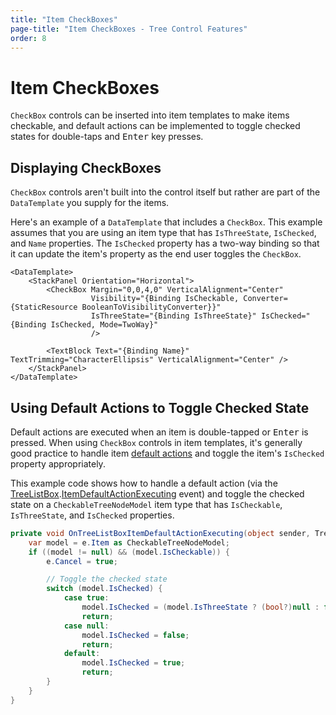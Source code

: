 ```yaml
---
title: "Item CheckBoxes"
page-title: "Item CheckBoxes - Tree Control Features"
order: 8
---
```

# Item CheckBoxes

`CheckBox` controls can be inserted into item templates to make items checkable, and default actions can be implemented to toggle checked states for double-taps and <kbd>Enter</kbd> key presses.

## Displaying CheckBoxes

`CheckBox` controls aren't built into the control itself but rather are part of the `DataTemplate` you supply for the items.

Here's an example of a `DataTemplate` that includes a `CheckBox`.  This example assumes that you are using an item type that has `IsThreeState`, `IsChecked`, and `Name` properties.  The `IsChecked` property has a two-way binding so that it can update the item's property as the end user toggles the `CheckBox`.

```xaml
<DataTemplate>
	<StackPanel Orientation="Horizontal">
		<CheckBox Margin="0,0,4,0" VerticalAlignment="Center"
				  Visibility="{Binding IsCheckable, Converter={StaticResource BooleanToVisibilityConverter}}"
				  IsThreeState="{Binding IsThreeState}" IsChecked="{Binding IsChecked, Mode=TwoWay}"
				  />

		<TextBlock Text="{Binding Name}" TextTrimming="CharacterEllipsis" VerticalAlignment="Center" />
	</StackPanel>
</DataTemplate>
```

## Using Default Actions to Toggle Checked State

Default actions are executed when an item is double-tapped or <kbd>Enter</kbd> is pressed.  When using `CheckBox` controls in item templates, it's generally good practice to handle item [default actions](default-actions.md) and toggle the item's `IsChecked` property appropriately.

This example code shows how to handle a default action (via the [TreeListBox](xref:@ActiproUIRoot.Controls.Grids.TreeListBox).[ItemDefaultActionExecuting](xref:@ActiproUIRoot.Controls.Grids.TreeListBox.ItemDefaultActionExecuting) event) and toggle the checked state on a `CheckableTreeNodeModel` item type that has `IsCheckable`, `IsThreeState`, and `IsChecked` properties.

```csharp
private void OnTreeListBoxItemDefaultActionExecuting(object sender, TreeListBoxItemEventArgs e) {
	var model = e.Item as CheckableTreeNodeModel;
	if ((model != null) && (model.IsCheckable)) {
		e.Cancel = true;

		// Toggle the checked state
		switch (model.IsChecked) {
			case true:
				model.IsChecked = (model.IsThreeState ? (bool?)null : false);
				return;
			case null:
				model.IsChecked = false;
				return;
			default:
				model.IsChecked = true;
				return;
		}
	}
}
```
